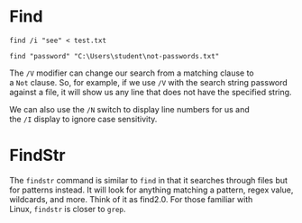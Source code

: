 
# Find 


```cmd-session
find /i "see" < test.txt
```

```cmd-session
find "password" "C:\Users\student\not-passwords.txt" 
```

The `/V` modifier can change our search from a matching clause to a `Not` clause. So, for example, if we use `/V` with the search string password against a file, it will show us any line that does not have the specified string. 

We can also use the `/N` switch to display line numbers for us and the `/I` display to ignore case sensitivity.

# FindStr

The `findstr` command is similar to `find` in that it searches through files but for patterns instead. It will look for anything matching a pattern, regex value, wildcards, and more. Think of it as find2.0. For those familiar with Linux, `findstr` is closer to `grep`.